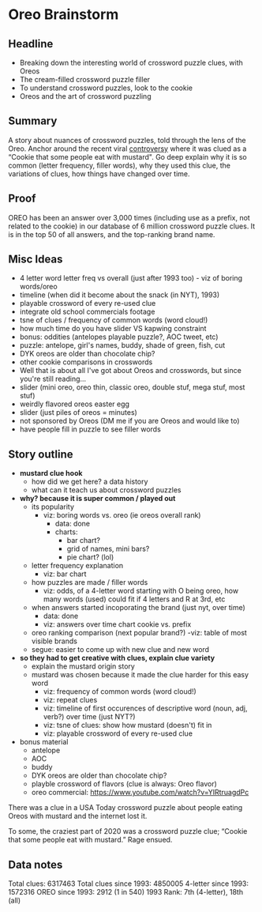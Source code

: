 # Oreo Brainstorm

## Headline

- Breaking down the interesting world of crossword puzzle clues, with Oreos
- The cream-filled crossword puzzle filler
- To understand crossword puzzles, look to the cookie
- Oreos and the art of crossword puzzling

## Summary

A story about nuances of crossword puzzles, told through the lens of the Oreo. Anchor around the recent viral [controversy](https://time.com/5871704/erik-agard-usatoday-crossword-diversity/) where it was clued as a “Cookie that some people eat with mustard". Go deep explain why it is so common (letter frequency, filler words), why they used this clue, the variations of clues, how things have changed over time.

## Proof

OREO has been an answer over 3,000 times (including use as a prefix, not related to the cookie) in our database of 6 million crossword puzzle clues. It is in the top 50 of all answers, and the top-ranking brand name.

## Misc Ideas

- 4 letter word letter freq vs overall (just after 1993 too) - viz of boring words/oreo
- timeline (when did it become about the snack (in NYT), 1993)
- playable crossword of every re-used clue
- integrate old school commercials footage
- tsne of clues / frequency of common words (word cloud!)
- how much time do you have slider VS kapwing constraint
- bonus: oddities (antelopes playable puzzle?, AOC tweet, etc)
- puzzle: antelope, girl's names, buddy, shade of green, fish, cut
- DYK oreos are older than chocolate chip?
- other cookie comparisons in crosswords
- Well that is about all I've got about Oreos and crosswords, but since you're still reading...
- slider (mini oreo, oreo thin, classic oreo, double stuf, mega stuf, most stuf)
- weirdly flavored oreos easter egg
- slider (just piles of oreos = minutes)
- not sponsored by Oreos (DM me if you are Oreos and would like to)
- have people fill in puzzle to see filler words

## Story outline

- **mustard clue hook**
  - how did we get here? a data history
  - what can it teach us about crossword puzzles
- **why? because it is super common / played out**
  - its popularity
    - viz: boring words vs. oreo (ie oreos overall rank)
      - data: done
      - charts:
        - bar chart?
        - grid of names, mini bars?
        - pie chart? (lol)
  - letter frequency explanation
    - viz: bar chart
  - how puzzles are made / filler words
    - viz: odds, of a 4-letter word starting with O being oreo, how many words (used) could fit if 4 letters and R at 3rd, etc
  - when answers started incoporating the brand (just nyt, over time)
    - data: done
    - viz: answers over time chart cookie vs. prefix
  - oreo ranking comparison (next popular brand?)
    -viz: table of most visible brands
  - segue: easier to come up with new clue and new word
- **so they had to get creative with clues, explain clue variety**
  - explain the mustard origin story
  - mustard was chosen because it made the clue harder for this easy word
    - viz: frequency of common words (word cloud!)
    - viz: repeat clues
    - viz: timeline of first occurences of descriptive word (noun, adj, verb?) over time (just NYT?)
    - viz: tsne of clues: show how mustard (doesn't) fit in
    - viz: playable crossword of every re-used clue
- bonus material
  - antelope
  - AOC
  - buddy
  - DYK oreos are older than chocolate chip?
  - playble crossword of flavors (clue is always: Oreo flavor)
  - oreo commercial: https://www.youtube.com/watch?v=YIRtruagdPc

There was a clue in a USA Today crossword puzzle about people eating Oreos with mustard and the internet lost it.

To some, the craziest part of 2020 was a crossword puzzle clue; “Cookie that some people eat with mustard.” Rage ensued.

## Data notes

Total clues: 6317463
Total clues since 1993: 4850005
4-letter since 1993: 1572316
OREO since 1993: 2912 (1 in 540)
1993 Rank: 7th (4-letter), 18th (all)

